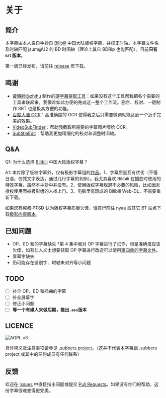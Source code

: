 # 关于

## 简介       

本字幕由本人亲自手抄自 [Bilibili](https://www.bilibili.com/bangumi/media/md28229887/) 中国大陆版权字幕，并校正时轴。本字幕文件名及时轴匹配 jsum@U2 的 BD 时间轴（理论上其它 BDRip 也能匹配）。目前**只有 srt 版本**。

第一版已经发布，请前往 [release](https://github.com/RtYkk/Nijigasaki-BDSub/releases) 页下载。

## 鸣谢

- [黃藥師@zhihu](https://www.zhihu.com/people/huang-yao-shi-91-46) 制作的[硬字幕提取工具](https://zhuanlan.zhihu.com/p/358785717)：如果没有这个工具帮我把各个需要的工具串联起来，我很难如此方便的完成这一整个工作流。删合、校对、一键制作 SRT 也是极其方便的功能。
- [百度大脑 OCR](https://ai.baidu.com/tech/ocr)：高准确度的 OCR 使得我之后只需要微调就能达到一个近乎完美的效果。
- [VideoSubFinder](https://sourceforge.net/projects/videosubfinder/)：帮助我截取所需要的字幕图片喂给 OCR。
- [SubtitleEdit](https://github.com/SubtitleEdit/subtitleedit)：帮助我更加精细化的校对和调整时间轴。

## Q&A

Q1: 为什么选择 [Bilibili](https://www.bilibili.com/bangumi/media/md28229887/) 中国大陆版权字幕？

A1: 本片除了版权字幕外，仅有极影字幕组的[作品](https://nyaa.si/view/1321483)。1、字幕质量互有优劣（不懂日语，仅凭文字表达，通过几行字幕的判断）。我尤其喜欢 Bilibili 在插曲时使用的特效字幕，虽然本手抄中并没有。2、使用版权字幕规避不必要的风险，比如因未授权使用而被极影组的人找上门。3、电脑里有现成的 Bilibili Web-DL，不需要重新下载。

如果您~~有叔叔 PTSD~~ 认为版权字幕质量欠佳，请自行前往 nyaa 或其它 BT 站点下载[极影内嵌版本](https://nyaa.si/view/1321483)。

## 已知问题

- OP、ED 和的字幕缺失 *第 4 集中我对 OP 字幕进行了试作，但是准确度应该欠佳，如有仁人义士想要获取 OP 字幕进行改造可以使用[第四集的字幕文件](https://github.com/RtYkk/Nijigasaki-BDSub/blob/master/srt/%5BLove%20Live!%20Nijigasaki%20Gakuen%20School%20Idol%20Doukoukai%5D%5B04%5D%5BENG%5D%5BBDRIP%5D%5B1080P%5D%5BH264_FLAC%5D.sc.srt)。
- 屏幕字缺失
- 仍可能存在错别字、时轴未对齐等小问题

## TODO

- [ ] 补全 OP、ED 和插曲的字幕
- [ ] 补全屏幕字
- [ ] 修正小问题
- [ ] **等一个有缘人来做后期，推出`.ass`版本**

## LICENCE

![AGPL.v3](https://www.gnu.org/graphics/agplv3-155x51.png)

具体释义及注意事项请参见 [.subbers project](https://subbers.org/subtitles/)。（这并不代表本字幕跟 .subbers project 或其中的任何成员有任何联系）

## 反馈

欢迎在 [Issues](https://github.com/RtYkk/Nijigasaki-BDSub/issues/new) 中直接指出问题或提交 [Pull Requests](https://github.com/RtYkk/Nijigasaki-BDSub/compare)。如果没有你们的帮助，这份字幕很难变得更完美。